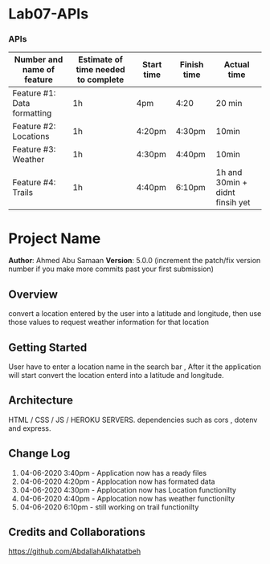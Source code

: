 # Lab07-APIs

### APIs
Number and name of feature | Estimate of time needed to complete | Start time | Finish time | Actual time
---------------------------|-------------------------------------|------------|-------------|------------
Feature #1: Data formatting | 1h | 4pm | 4:20 | 20 min
Feature #2: Locations  | 1h | 4:20pm | 4:30pm | 10min
Feature #3: Weather | 1h | 4:30pm | 4:40pm | 10min
Feature #4: Trails | 1h | 4:40pm | 6:10pm | 1h and 30min + didnt finsih yet 

# Project Name

**Author**: Ahmed Abu Samaan
**Version**: 5.0.0 (increment the patch/fix version number if you make more commits past your first submission)

## Overview
convert a location entered by the user into a latitude and longitude, then use those values to request weather information for that location

## Getting Started
User have to enter a location name in the search bar , After it the application will start convert the location enterd into a latitude and longitude.

## Architecture
HTML / CSS / JS / HEROKU SERVERS. 
dependencies such as cors , dotenv and express.

## Change Log
1. 04-06-2020 3:40pm - Application now has a ready files
2. 04-06-2020 4:20pm - Applocation now has formated data
3. 04-06-2020 4:30pm - Applocation now has Location functionilty
4. 04-06-2020 4:40pm - Applocation now has weather functionilty
5. 04-06-2020 6:10pm - still working on trail functionilty

## Credits and Collaborations
https://github.com/AbdallahAlkhatatbeh